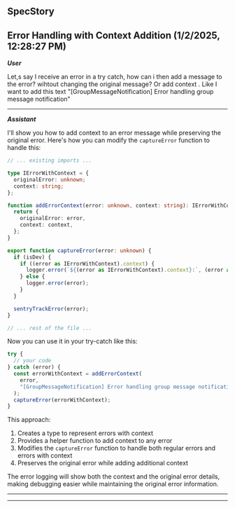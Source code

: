 ## SpecStory

## Error Handling with Context Addition (1/2/2025, 12:28:27 PM)

_**User**_

Let,s say I receive an error in a try catch, how can i then add a message to the error? wihtout changing the original message? Or add context . Like I want to add this text "[GroupMessageNotification] Error handling group message notification"

---

_**Assistant**_

I'll show you how to add context to an error message while preserving the original error. Here's how you can modify the `captureError` function to handle this:

```typescript:utils/capture-error.ts
// ... existing imports ...

type IErrorWithContext = {
  originalError: unknown;
  context: string;
};

function addErrorContext(error: unknown, context: string): IErrorWithContext {
  return {
    originalError: error,
    context: context,
  };
}

export function captureError(error: unknown) {
  if (isDev) {
    if ((error as IErrorWithContext).context) {
      logger.error(`${(error as IErrorWithContext).context}:`, (error as IErrorWithContext).originalError);
    } else {
      logger.error(error);
    }
  }

  sentryTrackError(error);
}

// ... rest of the file ...
```

Now you can use it in your try-catch like this:

```typescript
try {
  // your code
} catch (error) {
  const errorWithContext = addErrorContext(
    error,
    "[GroupMessageNotification] Error handling group message notification"
  );
  captureError(errorWithContext);
}
```

This approach:
1. Creates a type to represent errors with context
2. Provides a helper function to add context to any error
3. Modifies the `captureError` function to handle both regular errors and errors with context
4. Preserves the original error while adding additional context

The error logging will show both the context and the original error details, making debugging easier while maintaining the original error information.

---



---

